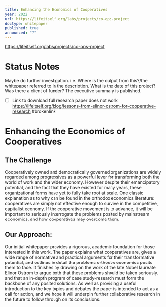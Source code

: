 ```yaml
---
title: Enhancing the Economics of Cooperatives
year: 2022
url: https://lifeitself.org/labs/projects/co-ops-project
doctype: whitepaper
published: true
announced: "?"
---
```


https://lifeitself.org/labs/projects/co-ops-project

# Status Notes

Maybe do further investigation. i.e. Where is the output from this?/the whitepaper referred to in the description. What is the date of this project? Was there a client of funder? The executive summary is published.

- [ ] Link to download full research paper does not work https://lifeitself.org/blog/lessons-from-elinor-ostrom-for-cooperative-research #brokenlink

# Enhancing the Economics of Cooperatives

## The Challenge

Cooperatively owned and democratically governed organizations are widely regarded among progressives as a powerful lever for transforming both the world of work and the wider economy. However despite their emancipatory potential, and the fact that they have existed for many years, these organizational forms have yet to fully take root at scale. One classic explanation as to why can be found in the orthodox economics literature: cooperatives are simply not effective enough to survive in the competitive, capitalist economy. If the cooperative movement is to advance, it will be important to seriously interrogate the problems posited by mainstream economics, and how cooperatives may overcome them.

## Our Approach:

Our initial whitepaper provides a rigorous, academic foundation for those interested in this work. The paper explains what cooperatives are, gives a wide range of normative and practical arguments for their transformative potential, and outlines in detail the problems orthodox economics posits them to face. It finishes by drawing on the work of the late Nobel laureate Elinor Ostrom to argue both that these problems should be taken seriously. and that an in-depth program of case study-research must form the backbone of any posited solutions. As well as providing a useful introduction to the key topics and debates the paper is intended to act as a call for action, and we hope it will underpin further collaborative research in the future to follow through on its conclusions.